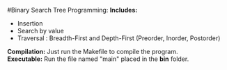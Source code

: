 #Binary Search Tree Programming: 
<b>Includes:</b><br>
- Insertion 
- Search by value
- Traversal : Breadth-First and Depth-First (Preorder, Inorder, Postorder)  

<b> Compilation:</b> Just run the Makefile to compile the program. <br>
<b> Executable:</b> Run the file named "main" placed in the **bin** folder. 
